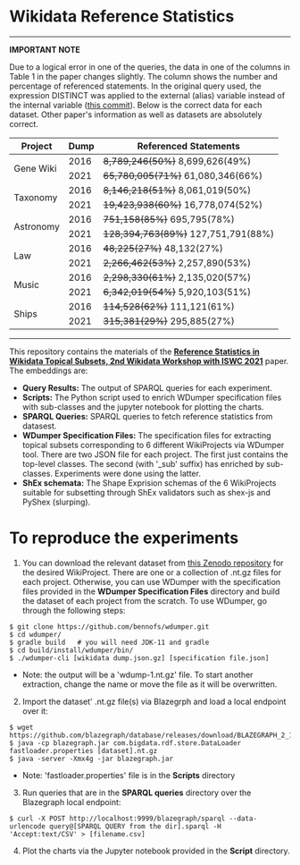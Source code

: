 # Wikidata Reference Statistics
---
**IMPORTANT NOTE**

Due to a logical error in one of the queries, the data in one of the columns in Table 1 in the paper changes slightly. The column shows the number and percentage of referenced statements. In the original query used, the expression DISTINCT was applied to the external (alias) variable instead of the internal variable ([this commit](https://github.com/seyedahbr/Wikidata_Reference_Statistics/commit/0bfba7251286fbe539ebdb2b40067cd8986c9aef)). Below is the correct data for each dataset. Other paper's information as well as datasets are absolutely correct.
 
<table>
  <thead>
    <tr>
      <th>Project</th>
      <th>Dump</th>
      <th>Referenced Statements</th>
    </tr>
  </thead>
  <tbody>
    <tr>
      <td rowspan=2>Gene Wiki</td>
      <td>2016</td>
      <td><strike>8,789,246(50%)</strike> 8,699,626(49%)</td>
    </tr>
    <tr>
      <td>2021</td>
      <td><strike>65,780,005(71%)</strike> 61,080,346(66%)</td>
    </tr>
    <tr>
      <td rowspan=2>Taxonomy</td>
      <td>2016</td>
      <td><strike>8,146,218(51%)</strike> 8,061,019(50%)</td>
    </tr>
    <tr>
      <td>2021</td>
      <td><strike>19,423,938(60%)</strike> 16,778,074(52%)</td>
    </tr>
    <tr>
      <td rowspan=2>Astronomy</td>
      <td>2016</td>
      <td>
        <strike>751,158(85%)</strike> 695,795(78%)
      </td>
    </tr>
    <tr>
      <td>2021</td>
      <td><strike>128,394,763(89%)</strike> 127,751,791(88%)</td>
    </tr>
    <tr>
      <td rowspan=2>Law</td>
      <td>2016</td>
      <td><strike>48,225(27%)</strike> 48,132(27%)</td>
    </tr>
    <tr>
      <td>2021</td>
      <td><strike>2,266,462(53%)</strike> 2,257,890(53%)</td>
    </tr>
    <tr>
      <td rowspan=2>Music</td>
      <td>2016</td>
      <td><strike>2,298,330(61%)</strike> 2,135,020(57%)</td>
    </tr>
    <tr>
      <td>2021</td>
      <td><strike>6,342,019(54%)</strike> 5,920,103(51%)</td>
    </tr>
    <tr>
      <td rowspan=2>Ships</td>
      <td>2016</td>
      <td><strike>114,528(62%)</strike> 111,121(61%)</td>
    </tr>
    <tr>
      <td>2021</td>
      <td><strike>315,381(29%)</strike> 295,885(27%)</td>
    </tr>
  </tbody>
</table>


---
This repository contains the materials of the **[Reference Statistics in Wikidata Topical Subsets, 2nd Wikidata Workshop with ISWC 2021](http://ceur-ws.org/Vol-2982/paper-3.pdf)** paper. The embeddings are:

 - **Query Results:** The output of SPARQL queries for each experiment.
 - **Scripts:** The Python script used to enrich WDumper specification files with sub-classes and the jupyter notebook for plotting the charts.
 - **SPARQL Queries:** SPARQL queries to fetch reference statistics from datasest.
 - **WDumper Specification Files:** The specification files for extracting topical subsets corresponding to 6 different WikiProjects via WDumper tool. There are two JSON file for each project. The first just contains the top-level classes. The second (with '_sub' suffix) has enriched by sub-classes. Experiments were done using the latter.
 - **ShEx schemata:** The Shape Exprision schemas of the 6 WikiProjects suitable for subsetting through ShEx validators such as shex-js and PyShex (slurping).

# To reproduce the experiments
1. You can  download the relevant dataset from [this Zenodo repository](https://doi.org/10.5281/zenodo.5117927) for the desired WikiProject. There are one or a collection of .nt.gz files for each project. Otherwise, you can use WDumper with the specification files provided in the **WDumper Specification Files** directory and build the dataset of each project from the scratch. To use WDumper, go through the following steps:
```
$ git clone https://github.com/bennofs/wdumper.git
$ cd wdumper/
$ gradle build   # you will need JDK-11 and gradle
$ cd build/install/wdumper/bin/
$ ./wdumper-cli [wikidata dump.json.gz] [specification file.json]
```
* Note: the output will be a 'wdump-1.nt.gz' file. To start another extraction, change the name or move the file as it will be overwritten.
 
2. Import the dataset' .nt.gz file(s) via Blazegrph and load a local endpoint over it:
```
$ wget https://github.com/blazegraph/database/releases/download/BLAZEGRAPH_2_1_6_RC/blazegraph.jar
$ java -cp blazegraph.jar com.bigdata.rdf.store.DataLoader fastloader.properties [dataset].nt.gz
$ java -server -Xmx4g -jar blazegraph.jar
```
* Note: 'fastloader.properties' file is in the **Scripts** directory

3. Run queries that are in the **SPARQL queries** directory over the Blazegraph local endpoint:
```
$ curl -X POST http://localhost:9999/blazegraph/sparql --data-urlencode query@[SPARQL QUERY from the dir].sparql -H 'Accept:text/CSV' > [filename.csv]
```
4. Plot the charts via the Jupyter notebook provided in the **Script** directory.
